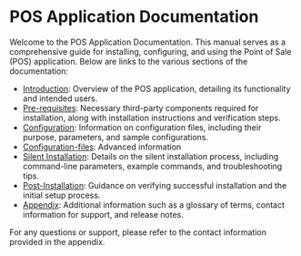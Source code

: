 # POS Application Documentation

Welcome to the POS Application Documentation. This manual serves as a comprehensive guide for installing, configuring, and using the Point of Sale (POS) application. Below are links to the various sections of the documentation:

- [Introduction](src/introduction.md): Overview of the POS application, detailing its functionality and intended users.
- [Pre-requisites](src/prerequisites.md): Necessary third-party components required for installation, along with installation instructions and verification steps.
- [Configuration](src/configuration.md): Information on configuration files, including their purpose, parameters, and sample configurations.
- [Configuration-files](src/configuration-files.md): Advanced information
- [Silent Installation](src/silent-installation.md): Details on the silent installation process, including command-line parameters, example commands, and troubleshooting tips.
- [Post-Installation](src/post-installation.md): Guidance on verifying successful installation and the initial setup process.
- [Appendix](src/appendix.md): Additional information such as a glossary of terms, contact information for support, and release notes.

For any questions or support, please refer to the contact information provided in the appendix.